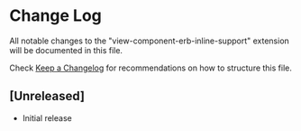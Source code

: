 # Change Log

All notable changes to the "view-component-erb-inline-support" extension will be documented in this file.

Check [Keep a Changelog](http://keepachangelog.com/) for recommendations on how to structure this file.

## [Unreleased]

- Initial release